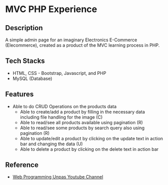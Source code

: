 # MVC PHP Experience 

## Description
A simple admin page for an imaginary Electronics E-Commerce (Elecommerce), created as a product of the MVC learning process in PHP.

## Tech Stacks
- HTML, CSS - Bootstrap, Javascript, and PHP
- MySQL (Database)

## Features
- Able to do CRUD Operations on the products data
    - Able to create/add a product by filling in the necessary data including file handling for the image (C)
    - Able to read/see all products available using pagination (R)
    - Able to read/see some products by search query also using pagination (R)
    - Able to update/edit a product by clicking on the update text in action bar and changing the data (U)
    - Able to delete a product by clicking on the delete text in action bar

## Reference
- [Web Programming Unpas Youtube Channel](https://www.youtube.com/@sandhikagalihWPU)